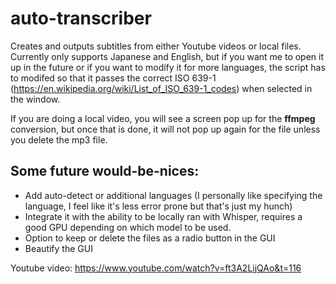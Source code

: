# auto-transcriber
Creates and outputs subtitles from either Youtube videos or local files.  Currently only supports Japanese and English, but if you want me to open it up in the future or if you want to modify it for more languages, the script has to modifed so that it passes the correct ISO 639-1 (https://en.wikipedia.org/wiki/List_of_ISO_639-1_codes) when selected in the window.

If you are doing a local video, you will see a screen pop up for the **ffmpeg** conversion, but once that is done, it will not pop up again for the file unless you delete the mp3 file.

## Some future would-be-nices:
- Add auto-detect or additional languages (I personally like specifying the language, I feel like it's less error prone but that's just my hunch)
- Integrate it with the ability to be locally ran with Whisper, requires a good GPU depending on which model to be used.
- Option to keep or delete the files as a radio button in the GUI
- Beautify the GUI

Youtube video: https://www.youtube.com/watch?v=ft3A2LijQAo&t=116
